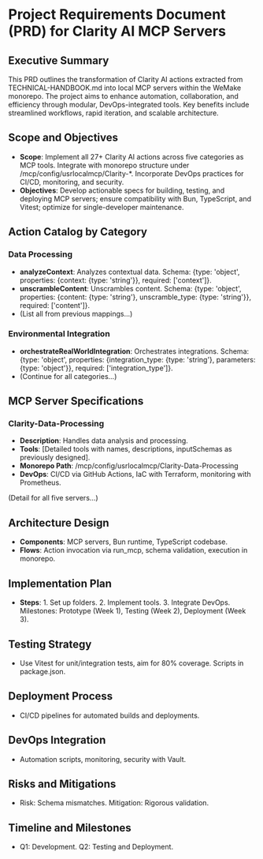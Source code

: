 # Project Requirements Document (PRD) for Clarity AI MCP Servers

## Executive Summary

This PRD outlines the transformation of Clarity AI actions extracted from
TECHNICAL-HANDBOOK.md into local MCP servers within the WeMake monorepo. The
project aims to enhance automation, collaboration, and efficiency through
modular, DevOps-integrated tools. Key benefits include streamlined workflows,
rapid iteration, and scalable architecture.

## Scope and Objectives

- **Scope**: Implement all 27+ Clarity AI actions across five categories as MCP
  tools. Integrate with monorepo structure under
  /mcp/config/usrlocalmcp/Clarity-\*. Incorporate DevOps practices for CI/CD,
  monitoring, and security.
- **Objectives**: Develop actionable specs for building, testing, and deploying
  MCP servers; ensure compatibility with Bun, TypeScript, and Vitest; optimize
  for single-developer maintenance.

## Action Catalog by Category

### Data Processing

- **analyzeContext**: Analyzes contextual data. Schema: {type: 'object',
  properties: {context: {type: 'string'}}, required: ['context']}.
- **unscrambleContent**: Unscrambles content. Schema: {type: 'object',
  properties: {content: {type: 'string'}, unscramble_type: {type: 'string'}},
  required: ['content']}.
- (List all from previous mappings...)

### Environmental Integration

- **orchestrateRealWorldIntegration**: Orchestrates integrations. Schema: {type:
  'object', properties: {integration_type: {type: 'string'}, parameters: {type:
  'object'}}, required: ['integration_type']}.
- (Continue for all categories...)

## MCP Server Specifications

### Clarity-Data-Processing

- **Description**: Handles data analysis and processing.
- **Tools**: [Detailed tools with names, descriptions, inputSchemas as
  previously designed].
- **Monorepo Path**: <repo-root>/mcp/config/usrlocalmcp/Clarity-Data-Processing
- **DevOps**: CI/CD via GitHub Actions, IaC with Terraform, monitoring with
  Prometheus.

(Detail for all five servers...)

## Architecture Design

- **Components**: MCP servers, Bun runtime, TypeScript codebase.
- **Flows**: Action invocation via run_mcp, schema validation, execution in
  monorepo.

## Implementation Plan

- **Steps**: 1. Set up folders. 2. Implement tools. 3. Integrate DevOps.
  Milestones: Prototype (Week 1), Testing (Week 2), Deployment (Week 3).

## Testing Strategy

- Use Vitest for unit/integration tests, aim for 80% coverage. Scripts in
  package.json.

## Deployment Process

- CI/CD pipelines for automated builds and deployments.

## DevOps Integration

- Automation scripts, monitoring, security with Vault.

## Risks and Mitigations

- Risk: Schema mismatches. Mitigation: Rigorous validation.

## Timeline and Milestones

- Q1: Development. Q2: Testing and Deployment.
